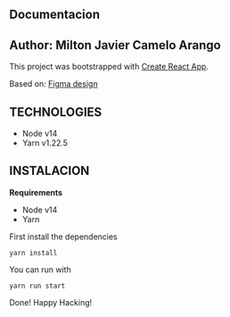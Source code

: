 ## Documentacion 
**Author**: Milton Javier Camelo Arango
---

This project was bootstrapped with [Create React App](https://github.com/facebook/create-react-app).

Based on:
[Figma design](https://www.figma.com/file/au1mAnavAczV1MmZegBvti/Challenge?node-id=0%3A1)

## TECHNOLOGIES
* Node v14
* Yarn v1.22.5

## INSTALACION
__Requirements__
* Node v14
* Yarn

First install the dependencies
``` shell script
yarn install
```

You can run with
```shell script
yarn run start
```

Done! Happy Hacking!
